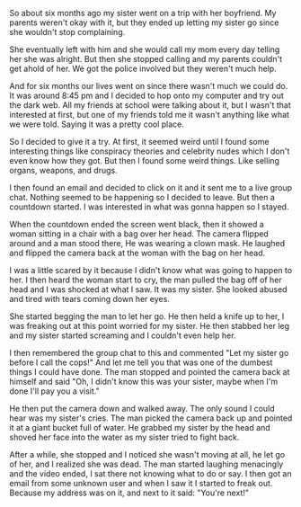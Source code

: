 So about six months ago my sister went on a trip with her boyfriend. My parents weren't okay with it, but they ended up letting my sister go since she wouldn't stop complaining.

She eventually left with him and she would call my mom every day telling her she was alright. But then she stopped calling and my parents couldn't get ahold of her. We got the police involved but they weren't much help.

And for six months our lives went on since there wasn't much we could do. It was around 8:45 pm and I decided to hop onto my computer and try out the dark web. All my friends at school were talking about it, but I wasn't that interested at first, but one of my friends told me it wasn't anything like what we were told. Saying it was a pretty cool place.

So I decided to give it a try. At first, it seemed weird until I found some interesting things like conspiracy theories and celebrity nudes which I don't even know how they got. But then I found some weird things. Like selling organs, weapons, and drugs. 

I then found an email and decided to click on it and it sent me to a live group chat. Nothing seemed to be happening so I decided to leave. But then a countdown started. I was interested in what was gonna happen so I stayed.

When the countdown ended the screen went black, then it showed a woman sitting in a chair with a bag over her head. The camera flipped around and a man stood there, He was wearing a clown mask. He laughed and flipped the camera back at the woman with the bag on her head.

I was a little scared by it because I didn't know what was going to happen to her. I then heard the woman start to cry, the man pulled the bag off of her head and I was shocked at what I saw. It was my sister. She looked abused and tired with tears coming down her eyes.

She started begging the man to let her go. He then held a knife up to her, I was freaking out at this point worried for my sister. He then stabbed her leg and my sister started screaming and I couldn't even help her. 

I then remembered the group chat to this and commented "Let my sister go before I call the cops!" And let me tell you that was one of the dumbest things I could have done. The man stopped and pointed the camera back at himself and said "Oh, I didn't know this was your sister, maybe when I'm done I'll pay you a visit." 

He then put the camera down and walked away. The only sound I could hear was my sister's cries. The man picked the camera back up and pointed it at a giant bucket full of water. He grabbed my sister by the head and shoved her face into the water as my sister tried to fight back.

After a while, she stopped and I noticed she wasn't moving at all, he let go of her, and I realized she was dead. The man started laughing menacingly and the video ended, I sat there not knowing what to do or say. I then got an email from some unknown user and when I saw it I started to freak out. Because my address was on it, and next to it said: "You're next!"